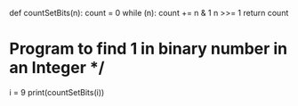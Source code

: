 def  countSetBits(n): 
    count = 0
    while (n): 
        count += n & 1
        n >>= 1
    return count 
  
  
# Program to find 1 in binary number in an Integer */ 
i = 9
print(countSetBits(i)) 

